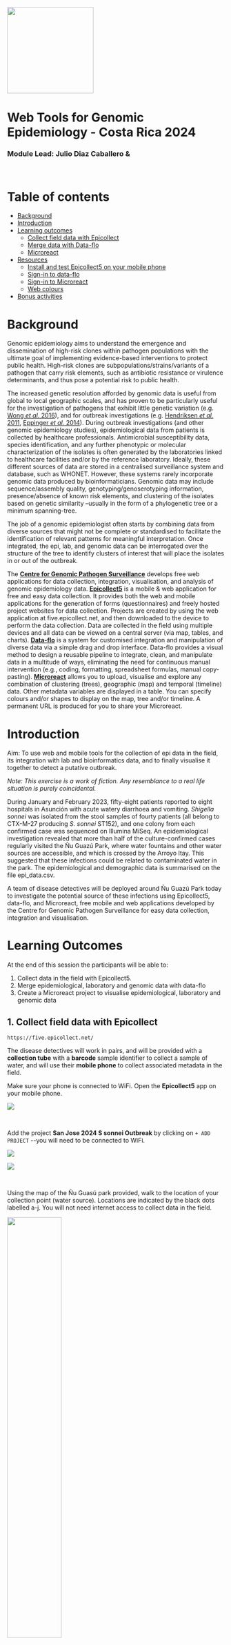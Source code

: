 <img src="https://coursesandconferences.wellcomeconnectingscience.org/wp-content/themes/wcc_courses_and_conferences/dist/assets/svg/logo.svg" width="200" height="200">


# Web Tools for Genomic Epidemiology - Costa Rica 2024 <!-- omit in toc -->

### Module Lead: Julio Diaz Caballero & <!-- omit in toc -->
<br>

# Table of contents <!-- omit in toc -->
- [Background](#background)
- [Introduction](#introduction)
- [Learning outcomes](#learning-outcomes)
  - [Collect field data with Epicollect](#collect-field-data-with-epicollect)
  - [Merge data with Data-flo](#merge-data-with-data-flo)
  - [Microreact](#microreact)
- [Resources](#resources)
  - [Install and test Epicollect5 on your mobile phone](#install-and-test-epicollect5-on-your-mobile-phone)
  - [Sign-in to data-flo](#sign-in-to-data-flo)
  - [Sign-in to Microreact](#sign-in-to-microreact)
  - [Web colours](#web-colours)
- [Bonus activities](#bonus-activities)

# Background
Genomic epidemiology aims to understand the emergence and dissemination of high-risk clones within pathogen populations with the ultimate goal of implementing evidence-based interventions to protect public health. High-risk clones are subpopulations/strains/variants of a pathogen that carry risk elements, such as antibiotic resistance or virulence determinants, and thus pose a potential risk to public health. 

The increased genetic resolution afforded by genomic data is useful from global to local geographic scales, and has proven to be particularly useful for the investigation of pathogens that exhibit little genetic variation (e.g. [Wong *et al.* 2016](https://pubmed.ncbi.nlm.nih.gov/27703135/)), and for outbreak investigations (e.g. [Hendriksen *et al.* 2011](https://pubmed.ncbi.nlm.nih.gov/21862630/), [Eppinger *et al.* 2014](https://pubmed.ncbi.nlm.nih.gov/25370488/)). During outbreak investigations (and other genomic epidemiology studies), epidemiological data from patients is collected by healthcare professionals. Antimicrobial susceptibility data, species identification, and any further phenotypic or molecular characterization of the isolates is often generated by the laboratories linked to healthcare facilities and/or by the reference laboratory. Ideally, these different sources of data are stored in a centralised surveillance system and database, such as WHONET. However, these systems rarely incorporate genomic data produced by bioinformaticians. Genomic data may include sequence/assembly quality, genotyping/genoserotyping information, presence/absence of known risk elements, and clustering of the isolates based on genetic similarity –usually in the form of a phylogenetic tree or a minimum spanning-tree.

The job of a genomic epidemiologist often starts by combining data from diverse sources that might not be complete or standardised to facilitate the identification of relevant patterns for meaningful interpretation. Once integrated, the epi, lab, and genomic data can be interrogated over the structure of the tree to identify clusters of interest that will place the isolates in or out of the outbreak.

The **[Centre for Genomic Pathogen Surveillance](https://www.pathogensurveillance.net/our-software/)** develops free web applications for data collection, integration, visualisation, and analysis of genomic epidemiology data. **[Epicollect5](https://five.epicollect.net/)** is a mobile & web application for free and easy data collection. It provides both the web and mobile applications for the generation of forms (questionnaires) and freely hosted project websites for data collection. Projects are created by using the web application at five.epicollect.net, and then downloaded to the device to perform the data collection. Data are collected in the field using multiple devices and all data can be viewed on a central server (via map, tables, and charts). **[Data-flo](https://data-flo.io/)** is a system for customised integration and manipulation of diverse data via a simple drag and drop interface. Data-flo provides a visual method to design a reusable pipeline to integrate, clean, and manipulate data in a multitude of ways, eliminating the need for continuous manual intervention (e.g., coding, formatting, spreadsheet formulas, manual copy-pasting). **[Microreact](https://microreact.org/)** allows you to upload, visualise and explore any combination of clustering (trees), geographic (map) and temporal (timeline) data. Other metadata variables are displayed in a table. You can specify colours and/or shapes to display on the map, tree and/or timeline. A permanent URL is produced for you to share your Microreact.

# Introduction
Aim:  To use web and mobile tools for the collection of epi data in the field, its integration with lab and bioinformatics data, and to finally visualise it together to detect a putative outbreak.

*Note: This exercise is a work of fiction. Any resemblance to a real life situation is purely coincidental.*

During January and February 2023, fifty-eight patients reported to eight hospitals in Asunción with acute watery diarrhoea and vomiting. *Shigella sonnei* was isolated from the stool samples of fourty patients (all belong to CTX-M-27 producing *S. sonnei* ST152), and one colony from each confirmed case was sequenced on Illumina MiSeq. An epidemiological investigation revealed that more than half of the culture-confirmed cases regularly visited the Ñu Guazú Park, where water fountains and other water sources are accessible, and which is crossed by the Arroyo Itay. This suggested that these infections could be related to contaminated water in the park. The epidemiological and demographic data is summarised on the file epi_data.csv.

A team of disease detectives will be deployed around Ñu Guazú Park today to investigate the potential source of these infections using Epicollect5, data-flo, and Microreact, free mobile and web applications developed by the Centre for Genomic Pathogen Surveillance for easy data collection, integration and visualisation.

# Learning Outcomes
At the end of this session the participants will be able to:

1. Collect data in the field with Epicollect5.
2. Merge epidemiological, laboratory and genomic data with data-flo
3. Create a Microreact project to visualise epidemiological, laboratory and genomic data

## 1. Collect field data with Epicollect
`https://five.epicollect.net/`

The disease detectives will work in pairs, and will be provided with a **collection tube** with a **barcode** sample identifier to collect a sample of water, and will use their **mobile phone** to collect associated metadata in the field.

Make sure your phone is connected to WiFi.
Open the **Epicollect5** app on your mobile phone.

![](epicollect_logo.jpeg)

<br>

Add the project **San Jose 2024 S sonnei Outbreak** by clicking on `+ ADD PROJECT` --you will need to be connected to WiFi.

![](epicollect_add_project.png)

![](epicollect_search.png)

<br>

Using the map of the Ñu Guasú park provided, walk to the location of your collection point (water source). Locations are indicated by the black dots labelled a-j. You will not need internet access to collect data in the field.

<img src="location_map.png" width=50% height=50%>

<br>

Open the **San Jose 2024 S sonnei Outbreak** project and add an entry. Follow the form to collect a water sample and associated metadata.

<img src="epicollect_add_entry.jpg" width=40% height=40%>


<br>

Your team will collect only one water sample, but both of you can collect the associated data on Epicollect5. However, *make sure that only one of you uploads the data later on to avoid duplications.*

Return to the Epidemic Intelligence Center (i.e. the classroom).

One of the pair members only. **Upload your entry (and image)** to the Epicollect5 server --make sure you are connected to the WiFi.

<img src="epicollect_upload_data.jpeg" width=30% height=30%>

<br>

Submit your water sample to the instructor, which will be sent to the reference lab for culture confirmation.

Once all entries are uploaded by the disease detectives we will take a look at the data together on **[https://five.epicollect.net/project/san-jose-2024-s-sonnei-outbreak](https://five.epicollect.net/project/san-jose-2024-s-sonnei-outbreak)**

Answer the following questions:

> 1. What is the most common type of water source?
> 2. Was it possible to collect a sample from all 13 sources? If not, what were the reasons?


## 2. Merge data with Data-flo
`https://data-flo.io/`

*Note: you need to sign-up for data-flo and Microreact. See instructions in the [Resources](#resources) section. Creating your own account will allow you to manage and edit your projects.*

The reference lab has sent you the culture results on an Excel file called ([`lab_results.xlsx`](https://drive.google.com/drive/folders/1KMbks4oWsFRlB2Qt48MkZnTMLJTUB13f?usp=share_link)). The lab reported that **2 out of 13** water samples from Ñu Guasú park were positive for *S. sonnei*. **This immediately prompted the closure of the 2 water sources.**

> Does this confirm that the source of the outbreak was contaminated water from Ñu Guasú park?

One colony from each source was sequenced on Illumina MiSeq by the reference lab. A maximum likelihood phylogenetic tree ([`tree.nwk`](https://drive.google.com/drive/folders/1KMbks4oWsFRlB2Qt48MkZnTMLJTUB13f?usp=share_link)) was inferred from the genomes of the 34 clinical samples and 2 environmental (water) samples. Six genomes from a previous outbreak (Jan-Feb 2020) were also included in the tree inference and their associated data added to the ([`epi_data.csv`](https://drive.google.com/drive/folders/1KMbks4oWsFRlB2Qt48MkZnTMLJTUB13f?usp=share_link)) file.

The disease detectives now have the information needed for the investigation in the following formats:

*  `epi_data.csv` Epi data from 34 clinical cases and 6 cases from previous outbreak
*  `Epicollect project` Metadata of 13 water sources from Ñu Guasú Park
*  `lab_results.xlsx` Culture and serotyping results
*  `tree.nwk` Phylogenetic tree of 34 clinical cases, 2 culture-positive water samples, and 6 cases from previous outbreak

The files are located in **[this google drive link](https://drive.google.com/drive/folders/1KMbks4oWsFRlB2Qt48MkZnTMLJTUB13f?usp=share_link)**.

We will combine data from these different sources with a data-flo workflow that takes the files above and the data from the Epicollect project as input, and creates as an output a Microreact project where the data can be visualised.

Open the data-flo workflow (**[https://data-flo.io/run?prnvpvmKzq8rDKbPD9ZXAs](https://data-flo.io/run?prnvpvmKzq8rDKbPD9ZXAs)**)

<img src="dataflo_2023.png" width=50% height=50%>

<br>

Copy the workflow to your own dataflo account.

<img src="dataflo_copy.png" width=50% height=50%>

<br>

This will open a copy of this workflow in your dataflo account.

<img src="dataflo_workflow.PNG" width=50% height=50%>

<br>

**On a different browser tab**, get your microreact `API access token` at **[https://microreact.org/my-account/settings](https://microreact.org/my-account/settings)** (you must already have created your microreact account).

<img src="miroreact_token.png" width=50% height=50%>

<br>

Edit the workflow to include your own microreact `API access token`.

1. Click on `*access token` in the `Create microreact project` box
2. From the options on the right, select `Bind to value`
3. Paste your `API access token` in the `VALUE` box

<img src="dataflo_key.png" width=50% height=50%>

<br>

Save your newly edited dataflo project by clicking on the `save` icon.

<img src="dataflo_save.png" width=50% height=50%>

<br>

Now lets go to the implementation page by clicking on the `i` icon.

<img src="dataflo_implementation.png" width=50% height=50%>

<br>

To run the workflow paste the url of the Epicollect5 project (**[https://five.epicollect.net/project/asuncion-2023-s-sonnei-outbreak](https://five.epicollect.net/project/asuncion-2023-s-sonnei-outbreak)**) and upload the files, found [`here`](https://drive.google.com/drive/folders/1KMbks4oWsFRlB2Qt48MkZnTMLJTUB13f?usp=share_link).

<img src="dataflo_run2.png" width=50% height=50%>

<br>

Click on **`Run`**. The Outputs box now shows the url of a Microreact project created by data-flo.

<img src="dataflo_result.png" width=50% height=50%>

Before you open the Microreact project answer the following questions:

> 1. If later on we wanted to add additional entries (i.e. water samples) to the Epicollect project, could we use the same data-flo? If so, how would this be beneficial?
> 2. Do you use/know of any other methods to join data? If so, how do they compare with data-flo?

## 3. Microreact
`https://microreact.org/`

Open the Microreact link in the output from data-flo. It should look something like this:

<img src="microreact_link.png" width=50% height=50%>

<br>

Now change the colour column to “Hospital”. Click on the eye icon at the top left of the page. Select "Hospital from the `Colour Column` dropdown list.

<img src="microreact_colour.png" width=50% height=50%>


<br>

Scale the markers on the map by clicking on the sliders icoc, then in the opening options click on `Markers`. Finally, toggle the `Scale markers` option on.

<img src="microreact_markers.png" width=50% height=50%>


<br>

Answer the following questions:

> 1. What do the markers on the map represent?
> 2. Which hospital reported the index (first) case? Tip: Click on the earliest sample on the timeline.

Change the colour column to “Source”. Click on the eye icon at the top left of the page. Then select "Source" from the `Colour Column` dropdown list.

<img src="microreact_source.png" width=50% height=50%>

<br>

> 3. Can you confirm that the source of the outbreak is the contaminated water from Ñu Guasú Park?
> 4. Why is it useful to include genomes from a previous outbreak in the analysis? Is the current outbreak related to the past outbreak from Jan-Feb 2020?

Microreact assigns colours automatically to every column in your metadata table, but you can customise them. Let's change the colour column to “Household”. Click on the eye icon at the top left of the page. Then select "Household" from the `Colour Column` dropdown list.

<img src="microreact_household.png" width=50% height=50%>

<br>

Now Select "Categorical" from the `Colour Palette` option. Next Select "qualitative" from the `Palette type` dropdown list and "10" from the `Number of colours` dropdown list. Finally, select the second option from the list of palettes.

<img src="microreact_palette.png" width=50% height=50%>

<br>

Change the colour column back to “Hospital” and add the columns “Source” and “Household” as metadata blocks. For this, select the slider icon from top right of the map panel, then, click on the `Metadata blocks` button. Finally, select "Source" and "Household" from the list of options.  

<img src="microreact_metadata_blocks.png" width=50% height=50%>

<br>

> 5. Do any of the cases share a household? Taking into account the incubation period for S. sonnei (a few hours to five days), does the data support intra-household transmission?


# Resources

## Install and test Epicollect5 on your mobile phone
Epicollect5 is available on Android and iOS. To install it on your mobile device, get it from Google Play or the Apple App Store.
To test Epicollect5 on your phone, open the application and click on the pre-loaded EC5 Demo Project. Click on `+ Add entry` and follow the questionnaire. Please answer all the questions, including taking a photo with your phone’s camera. Once you’ve answered the questions, save and upload the entry. Please note that you must be connected to the internet (or to a mobile network) to be able to upload an entry.

## Sign-in to data-flo
**[https://docs.data-flo.io/introduction/getting-started-sign-in](https://docs.data-flo.io/introduction/getting-started-sign-in)**

## Sign-in to Microreact
Head over to **[https://microreact.org/my-account](https://microreact.org/my-account)**, and sign up using your email address or any other authenticating option

!<img src="microreact_signup.png" width=30% height=30%>

## Web colours
Web colours are used on web pages, such as the microreact.org projects, and are usually specified in hexadecimal format preceded by ​​a number sign (or hashtag sign if you were born before the Jurassic period). For example, `#FFFFFF` is the hexadecimal code (or hex code) for the colour “white”, `#000000` is the hex code for the colour “black”, and  `#FF00FF` is the hex code for the colour “magenta”. For more information on the format of the hexadecimal code see Wikipedia page **[https://en.wikipedia.org/wiki/Web_colors](https://en.wikipedia.org/wiki/Web_colors)**

Useful websites to work with web colours:

### ColorBrewer
**[https://colorbrewer2.org/#type=sequential&scheme=BuGn&n=3](https://colorbrewer2.org/#type=sequential&scheme=BuGn&n=3)**
Colour palettes for maps

### ColorHexa
**[https://www.colorhexa.com/](https://www.colorhexa.com/)**
Get complementary colours, colour gradients, etc.

### Coolors
**[https://coolors.co/palettes/trending](https://coolors.co/palettes/trending)**
Colour palette generator

### Wes Anderson colour palettes
**[https://github.com/karthik/wesanderson](https://github.com/karthik/wesanderson)**
Hipster colour palettes inspired by Wes Anderson movies


## Bonus activities

### 1. Download data from the Epicollect5 project on the web.

a. Go to the **[epicollect link provided above](https://five.epicollect.net/project/asuncion-2023-s-sonnei-outbreak)**.

b. Select `VIEW DATA`.

<img src="epicollect_view_data.PNG" width=50% height=50%>

c. Click on `Download` and select your format of choice.

 <img src="epicollect_download.png" width=50% height=50%>

### 2. Create a microreact project using a metadata in csv format and a phylogenetic tree.

a. Click on the menu icon at the top left of the screen

 <img src="microreact_menu_icon.png" width=40% height=40%>

b. Click on `Upload`

 <img src="microreact_upload_option.png" width=30% height=30%>

c. Click on the `+` symbol at the bottom right of the screen.

 <img src="microreact_plus_icon.png" width=10% height=10%>

d. Select `Browse Files`

 <img src="microreact_browse_files.png" width=20% height=20%>

e. Choose the files `tree.nwk` and `epi_data.csv`, and click on the `Open` button (These files were downloaded in the [dataflo](#merge-data-with-data-flo) section).

f. Click on `Continue` in the next prompts.

g. Your view will look like this:

<img src="microreact_bonus_view.png" width=30% height=30%>

h. You can add a Timeline by clicking on the `pencil` icon at the top left of the screen, and clicking on `Create New Timeline`

<img src="microreact_pencil_icon.png" width=50% height=50%>

i. Then position the new panel by dragging the pointer to the bottom panel.

<img src="microreact_bottom_panel.png" width=50% height=50%>

j. Finally, select "One column: Formatted Values" from the `Temporal Data Type` dropdown list, and "Collection Date" from the `Temporal Data Column` dropdown list. Click on `CLOSE`

<img src="microreact_temp_data_type.png" width=50% height=50%>


## 3. Create a microreact project from a Google Spreadsheet

a. Open this **[Google spreadsheet](https://docs.google.com/spreadsheets/d/1DN6fyhHmmkgEU0Ml7Ep_y_2l_JpQZkBfmXZzEwRs70Y/edit?usp=sharing)**

<img src="bonus_original_spreadsheet.png" width=50% height=50%>

b. Make a copy of this in your own Google account by selecting `Make a copy` from the `File` menu item. When prompted, click on `Make a copy`. This will open a separate tab where the copy will be available.

<img src="bonus_make_copy.png" width=30% height=30%>

<img src="bonus_copy.png" width=30% height=30%>

c. Set access to shareable by clicking on the `Share` button at the top right of the screen. A dialogue screen will popoup, here, click on the `Restricted` button, select `Anyone with the link`, and click on `Done`

<img src="bonus_share.png" width=30% height=30%>

d. Now to publish the google spreadsheet click on the `File` menu item, select `Share`, and click on `Publish on web`

<img src="bonus_publish.png" width=30% height=30%>

e. In the popup message click on `Web page`, and select `Comma-separated values (.csv)`. Also, make sure the `Automatically republish when changes are made` option is turned on under the `Published content and settings` section

<img src="bonus_csv.png" width=30% height=30%>

<img src="bonus_auto_publish.png" width=30% height=30%>

f. Confirm your choices in the popup message clicking on `OK`. This will provide more details about your Google spreadsheet, copy the url.

<img src="bonus_publish_sure.png" width=30% height=30%>

<img src="bonus_link.png" width=30% height=30%>

g. Go to **[microreact.org](https://microreact.org)**, and select `Upload` from the main menu.

<img src="bonus_upload.png" width=10% height=10%>

h. Select the plus icon at the bottom right, and click on `Add URLs`

<img src="bonus_add_url.png" width=30% height=30%>

i. Paste the url from step *f* and select `Data (CSV or TSV)` under `File kind`. Finally click on `CONTINUE` to see your microreact.

<img src="bonus_add_files.png" width=30% height=30%>

j. You should get a screen like this!

<img src="bonus_final_mr.png" width=30% height=30%>
